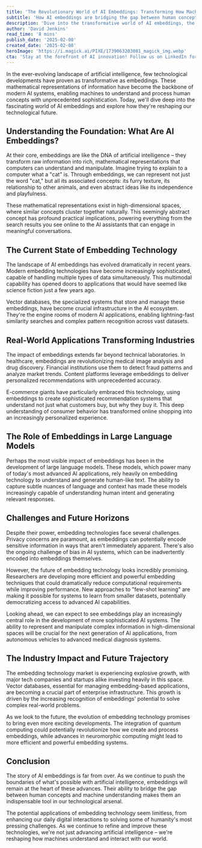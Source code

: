 ```yaml
---
title: 'The Revolutionary World of AI Embeddings: Transforming How Machines Understand Our World'
subtitle: 'How AI embeddings are bridging the gap between human concepts and machine understanding'
description: 'Dive into the transformative world of AI embeddings, the mathematical representations revolutionizing how machines understand and process information. From powering sophisticated language models to enabling personalized recommendations, discover how this technology is reshaping our technological landscape and pushing the boundaries of artificial intelligence.'
author: 'David Jenkins'
read_time: '8 mins'
publish_date: '2025-02-08'
created_date: '2025-02-08'
heroImage: 'https://i.magick.ai/PIXE/1739063203081_magick_img.webp'
cta: 'Stay at the forefront of AI innovation! Follow us on LinkedIn for regular updates on groundbreaking developments in embedding technology and artificial intelligence.'
---
```


In the ever-evolving landscape of artificial intelligence, few technological developments have proven as transformative as embeddings. These mathematical representations of information have become the backbone of modern AI systems, enabling machines to understand and process human concepts with unprecedented sophistication. Today, we'll dive deep into the fascinating world of AI embeddings and explore how they're reshaping our technological future.

## Understanding the Foundation: What Are AI Embeddings?

At their core, embeddings are like the DNA of artificial intelligence – they transform raw information into rich, mathematical representations that computers can understand and manipulate. Imagine trying to explain to a computer what a "cat" is. Through embeddings, we can represent not just the word "cat," but all its associated concepts: its furry texture, its relationship to other animals, and even abstract ideas like its independence and playfulness.

These mathematical representations exist in high-dimensional spaces, where similar concepts cluster together naturally. This seemingly abstract concept has profound practical implications, powering everything from the search results you see online to the AI assistants that can engage in meaningful conversations.

## The Current State of Embedding Technology

The landscape of AI embeddings has evolved dramatically in recent years. Modern embedding technologies have become increasingly sophisticated, capable of handling multiple types of data simultaneously. This multimodal capability has opened doors to applications that would have seemed like science fiction just a few years ago.

Vector databases, the specialized systems that store and manage these embeddings, have become crucial infrastructure in the AI ecosystem. They're the engine rooms of modern AI applications, enabling lightning-fast similarity searches and complex pattern recognition across vast datasets.

## Real-World Applications Transforming Industries

The impact of embeddings extends far beyond technical laboratories. In healthcare, embeddings are revolutionizing medical image analysis and drug discovery. Financial institutions use them to detect fraud patterns and analyze market trends. Content platforms leverage embeddings to deliver personalized recommendations with unprecedented accuracy.

E-commerce giants have particularly embraced this technology, using embeddings to create sophisticated recommendation systems that understand not just what customers buy, but why they buy it. This deep understanding of consumer behavior has transformed online shopping into an increasingly personalized experience.

## The Role of Embeddings in Large Language Models

Perhaps the most visible impact of embeddings has been in the development of large language models. These models, which power many of today's most advanced AI applications, rely heavily on embedding technology to understand and generate human-like text. The ability to capture subtle nuances of language and context has made these models increasingly capable of understanding human intent and generating relevant responses.

## Challenges and Future Horizons

Despite their power, embedding technologies face several challenges. Privacy concerns are paramount, as embeddings can potentially encode sensitive information in ways that aren't immediately apparent. There's also the ongoing challenge of bias in AI systems, which can be inadvertently encoded into embeddings themselves.

However, the future of embedding technology looks incredibly promising. Researchers are developing more efficient and powerful embedding techniques that could dramatically reduce computational requirements while improving performance. New approaches to "few-shot learning" are making it possible for systems to learn from smaller datasets, potentially democratizing access to advanced AI capabilities.

Looking ahead, we can expect to see embeddings play an increasingly central role in the development of more sophisticated AI systems. The ability to represent and manipulate complex information in high-dimensional spaces will be crucial for the next generation of AI applications, from autonomous vehicles to advanced medical diagnosis systems.

## The Industry Impact and Future Trajectory

The embedding technology market is experiencing explosive growth, with major tech companies and startups alike investing heavily in this space. Vector databases, essential for managing embedding-based applications, are becoming a crucial part of enterprise infrastructure. This growth is driven by the increasing recognition of embeddings' potential to solve complex real-world problems.

As we look to the future, the evolution of embedding technology promises to bring even more exciting developments. The integration of quantum computing could potentially revolutionize how we create and process embeddings, while advances in neuromorphic computing might lead to more efficient and powerful embedding systems.

## Conclusion

The story of AI embeddings is far from over. As we continue to push the boundaries of what's possible with artificial intelligence, embeddings will remain at the heart of these advances. Their ability to bridge the gap between human concepts and machine understanding makes them an indispensable tool in our technological arsenal.

The potential applications of embedding technology seem limitless, from enhancing our daily digital interactions to solving some of humanity's most pressing challenges. As we continue to refine and improve these technologies, we're not just advancing artificial intelligence – we're reshaping how machines understand and interact with our world.